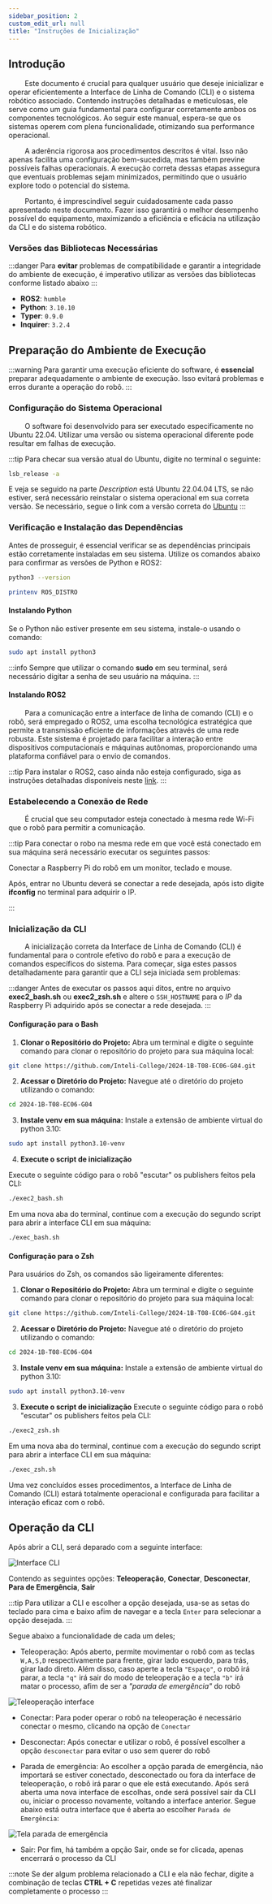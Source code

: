 ```yaml
---
sidebar_position: 2
custom_edit_url: null
title: "Instruções de Inicialização"
---
```


## Introdução

&emsp;&emsp; Este documento é crucial para qualquer usuário que deseje inicializar e operar eficientemente a Interface de Linha de Comando (CLI) e o sistema robótico associado. Contendo instruções detalhadas e meticulosas, ele serve como um guia fundamental para configurar corretamente ambos os componentes tecnológicos. Ao seguir este manual, espera-se que os sistemas operem com plena funcionalidade, otimizando sua performance operacional.

&emsp;&emsp; A aderência rigorosa aos procedimentos descritos é vital. Isso não apenas facilita uma configuração bem-sucedida, mas também previne possíveis falhas operacionais. A execução correta dessas etapas assegura que eventuais problemas sejam minimizados, permitindo que o usuário explore todo o potencial do sistema.

&emsp;&emsp; Portanto, é imprescindível seguir cuidadosamente cada passo apresentado neste documento. Fazer isso garantirá o melhor desempenho possível do equipamento, maximizando a eficiência e eficácia na utilização da CLI e do sistema robótico.

### Versões das Bibliotecas Necessárias

:::danger
Para **evitar** problemas de compatibilidade e garantir a integridade do ambiente de execução, é imperativo utilizar as versões das bibliotecas conforme listado abaixo
:::

- **ROS2**: `humble`
- **Python**: `3.10.10`
- **Typer**: `0.9.0`
- **Inquirer**: `3.2.4`

## Preparação do Ambiente de Execução

:::warning
Para garantir uma execução eficiente do software, é **essencial** preparar adequadamente o ambiente de execução. Isso evitará problemas e erros durante a operação do robô.
:::

### Configuração do Sistema Operacional

&emsp;&emsp; O software foi desenvolvido para ser executado especificamente no Ubuntu 22.04. Utilizar uma versão ou sistema operacional diferente pode resultar em falhas de execução.

:::tip
Para checar sua versão atual do Ubuntu, digite no terminal o seguinte:
```bash
lsb_release -a
```

E veja se seguido na parte _Description_ está Ubuntu 22.04.04 LTS, se não estiver, será necessário reinstalar o sistema operacional em sua correta versão. Se necessário, segue o link com a versão correta do [Ubuntu](https://releases.ubuntu.com/jammy/)
:::

### Verificação e Instalação das Dependências

Antes de prosseguir, é essencial verificar se as dependências principais estão corretamente instaladas em seu sistema. Utilize os comandos abaixo para confirmar as versões de Python e ROS2:

```bash
python3 --version

printenv ROS_DISTRO
```
#### Instalando Python

Se o Python não estiver presente em seu sistema, instale-o usando o comando:

```bash
sudo apt install python3
```

:::info
Sempre que utilizar o comando **sudo** em seu terminal, será necessário digitar a senha de seu usuário na máquina.
:::


#### Instalando ROS2

&emsp;&emsp; Para a comunicação entre a interface de linha de comando (CLI) e o robô, será empregado o ROS2, uma escolha tecnológica estratégica que permite a transmissão eficiente de informações através de uma rede robusta. Este sistema é projetado para facilitar a interação entre dispositivos computacionais e máquinas autônomas, proporcionando uma plataforma confiável para o envio de comandos.


:::tip
Para instalar o ROS2, caso ainda não esteja configurado, siga as instruções detalhadas disponíveis neste [link](https://docs.ros.org/en/foxy/Installation.html).
:::

### Estabelecendo a Conexão de Rede

&emsp;&emsp; É crucial que seu computador esteja conectado à mesma rede Wi-Fi que o robô para permitir a comunicação.

:::tip
Para conectar o robo na mesma rede em que você está conectado em sua máquina será necessário executar os seguintes passos:

Conectar a Raspberry Pi do robô em um monitor, teclado e mouse.

Após, entrar no Ubuntu deverá se conectar a rede desejada, após isto digite **ifconfig** no terminal para adquirir o IP.

:::

### Inicialização da CLI

&emsp;&emsp; A inicialização correta da Interface de Linha de Comando (CLI) é fundamental para o controle efetivo do robô e para a execução de comandos específicos do sistema. Para começar, siga estes passos detalhadamente para garantir que a CLI seja iniciada sem problemas:

:::danger
Antes de executar os passos aqui ditos, entre no arquivo **exec2_bash.sh** ou **exec2_zsh.sh** e altere o `SSH_HOSTNAME` para o _IP_ da Raspberry Pi adquirido após se conectar a rede desejada.
:::

#### Configuração para o Bash

1. **Clonar o Repositório do Projeto:**
Abra um terminal e digite o seguinte comando para clonar o repositório do projeto para sua máquina local:

```bash
git clone https://github.com/Inteli-College/2024-1B-T08-EC06-G04.git
```
2. **Acessar o Diretório do Projeto:**
Navegue até o diretório do projeto utilizando o comando:

```bash
cd 2024-1B-T08-EC06-G04
```

3. **Instale venv em sua máquina:**
Instale a extensão de ambiente virtual do python 3.10:

```bash
sudo apt install python3.10-venv
```

4. **Execute o script de inicialização**

Execute o seguinte código para o robô "escutar" os publishers feitos pela CLI:
```bash
./exec2_bash.sh
```

Em uma nova aba do terminal, continue com a execução do segundo script para abrir a interface CLI em sua máquina:

```bash
./exec_bash.sh
```

#### Configuração para o Zsh

Para usuários do Zsh, os comandos são ligeiramente diferentes:

1. **Clonar o Repositório do Projeto:**
Abra um terminal e digite o seguinte comando para clonar o repositório do projeto para sua máquina local:

```bash
git clone https://github.com/Inteli-College/2024-1B-T08-EC06-G04.git
```
2. **Acessar o Diretório do Projeto:**
Navegue até o diretório do projeto utilizando o comando:

```bash
cd 2024-1B-T08-EC06-G04
```

3. **Instale venv em sua máquina:**
Instale a extensão de ambiente virtual do python 3.10:

```bash
sudo apt install python3.10-venv
```

3. **Execute o script de inicialização**
Execute o seguinte código para o robô "escutar" os publishers feitos pela CLI:

```bash
./exec2_zsh.sh
```

Em uma nova aba do terminal, continue com a execução do segundo script para abrir a interface CLI em sua máquina:

```bash
./exec_zsh.sh
```

Uma vez concluídos esses procedimentos, a Interface de Linha de Comando (CLI) estará totalmente operacional e configurada para facilitar a interação eficaz com o robô.


## Operação da CLI

Após abrir a CLI, será deparado com a seguinte interface:

![Interface CLI](../../../static/img/CLIINT.png)

Contendo as seguintes opções: **Teleoperação**, **Conectar**, **Desconectar**, **Para de Emergência**, **Sair**

:::tip
Para utilizar a CLI e escolher a opção desejada, usa-se as setas do teclado para cima e baixo afim de navegar e a tecla `Enter` para selecionar a opção desejada.
:::

Segue abaixo a funcionalidade de cada um deles;

- Teleoperação: Após aberto, permite movimentar o robô com as teclas `W,A,S,D` respectivamente para frente, girar lado esquerdo, para trás, girar lado direto. Além disso, caso aperte a tecla `"Espaço"`, o robô irá parar, a tecla `"q"` irá sair do modo de teleoperação e a tecla `"b"` irá matar o processo, afim de ser a _"parada de emergência"_ do robô

![Teleoperação interface](../../../static/img/TeleopMode.png)

- Conectar: Para poder operar o robô na teleoperação é necessário conectar o mesmo, clicando na opção de `Conectar`

- Desconectar: Após conectar e utilizar o robô, é possível escolher a opção `desconectar` para evitar o uso sem querer do robô

- Parada de emergência: Ao escolher a opção parada de emergência, não importará se estiver conectado, desconectado ou fora da interface de teleoperação, o robô irá parar o que ele está executando. Após será aberta uma nova interface de escolhas, onde será possível sair da CLI ou, iniciar o processo novamente, voltando a interface anterior. Segue abaixo está outra interface que é aberta ao escolher `Parada de Emergência`:

![Tela parada de emergência](../../../static/img/PrdEMG.png)

- Sair: Por fim, há também a opção Sair, onde se for clicada, apenas encerrará o processo da CLI

:::note
Se der algum problema relacionado a CLI e ela não fechar, digite a combinação de teclas **CTRL + C** repetidas vezes até finalizar completamente o processo
:::
